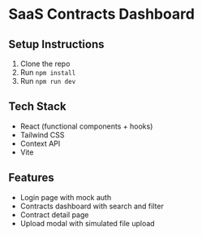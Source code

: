 # SaaS Contracts Dashboard

## Setup Instructions

1. Clone the repo
2. Run `npm install`
3. Run `npm run dev`

## Tech Stack
- React (functional components + hooks)
- Tailwind CSS
- Context API
- Vite

## Features
- Login page with mock auth
- Contracts dashboard with search and filter
- Contract detail page
- Upload modal with simulated file upload